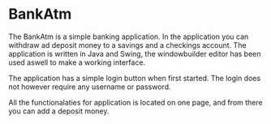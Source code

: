 # BankAtm

The BankAtm is a simple banking application. In the application you can withdraw ad deposit money to a
savings and a checkings account. The application is written in Java and Swing, the windowbuilder editor has been used aswell to make a 
working interface.

The application has a simple login button when first started. The login does not however require any username or password.

All the functionalaties for application is located on one page, and from there you can add a deposit money.
